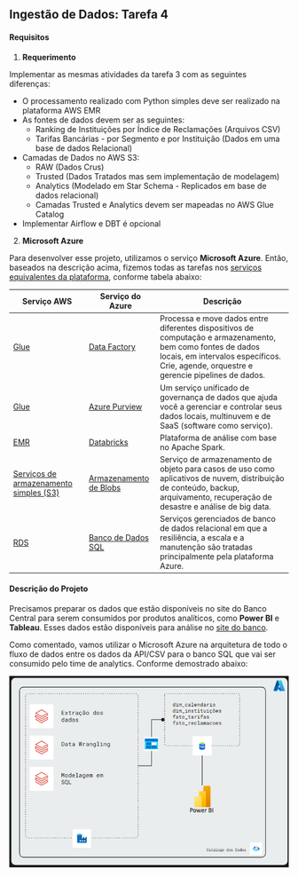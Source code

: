 
## Ingestão de Dados: Tarefa 4


#### Requisitos

1. **Requerimento**

Implementar as mesmas atividades da tarefa 3 com as seguintes diferenças:
 - O processamento realizado com Python simples deve ser realizado na plataforma AWS EMR
 - As fontes de dados devem ser as seguintes:
	- Ranking de Instituições por Índice de Reclamações (Arquivos CSV)
	- Tarifas Bancárias - por Segmento e por Instituição (Dados em uma base de dados Relacional)
 - Camadas de Dados no AWS S3:
	 - RAW (Dados Crus)
	 - Trusted (Dados Tratados mas sem implementação de modelagem)
	 - Analytics (Modelado em Star Schema - Replicados em base de dados relacional)
	 - Camadas Trusted e Analytics devem ser mapeadas no AWS Glue Catalog
 - Implementar Airflow e DBT é opcional
 
2. **Microsoft Azure**

Para desenvolver esse projeto, utilizamos o serviço **Microsoft Azure**. Então, baseados na descrição acima, fizemos todas as tarefas nos [serviços equivalentes da plataforma](https://docs.microsoft.com/pt-br/azure/architecture/aws-professional/services), conforme tabela abaixo:

|  Serviço AWS | Serviço do Azure | Descrição |
|--|--|--|
|[Glue](https://aws.amazon.com/glue)  | [Data Factory](https://azure.microsoft.com/services/data-factory) |Processa e move dados entre diferentes dispositivos de computação e armazenamento, bem como fontes de dados locais, em intervalos específicos. Crie, agende, orquestre e gerencie pipelines de dados. |
| [Glue](https://aws.amazon.com/glue)| [Azure Purview](https://azure.microsoft.com/services/purview)|Um serviço unificado de governança de dados que ajuda você a gerenciar e controlar seus dados locais, multinuvem e de SaaS (software como serviço).
| [EMR](https://aws.amazon.com/emr) | [Databricks](https://azure.microsoft.com/services/databricks) | Plataforma de análise com base no Apache Spark.
|[Serviços de armazenamento simples (S3)](https://aws.amazon.com/s3/) | [Armazenamento de Blobs](https://docs.microsoft.com/pt-br/azure/storage/blobs/storage-blobs-introduction) | Serviço de armazenamento de objeto para casos de uso como aplicativos de nuvem, distribuição de conteúdo, backup, arquivamento, recuperação de desastre e análise de big data.
|  [RDS](https://aws.amazon.com/rds) | [Banco de Dados SQL](https://azure.microsoft.com/services/sql-database)  | Serviços gerenciados de banco de dados relacional em que a resiliência, a escala e a manutenção são tratadas principalmente pela plataforma Azure.




#### Descrição do Projeto

Precisamos preparar os dados que estão disponíveis no site do Banco Central para serem consumidos por produtos analíticos, como **Power BI** e **Tableau**.  Esses dados estão disponíveis para análise no [site do banco](https://www.bcb.gov.br/estabilidadefinanceira/tarifas_bancarias).

Como comentado, vamos utilizar o Microsoft Azure na arquitetura de todo o fluxo de dados entre os dados da API/CSV para o banco SQL que vai ser consumido pelo time de analytics. Conforme demostrado abaixo:

<img src="https://github.com/EvanderSiqueira/ingestao_dados/blob/2774c4b3a22f3cdfb44576f709337a501d97785a/tarefa%204/esquema%20de%20dados.png" />
